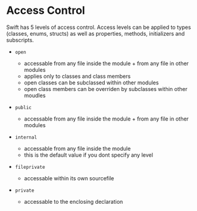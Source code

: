 # Access Control
Swift has 5 levels of access control. Access levels can be applied to types (classes, enums, structs) as well as properties, methods, initializers and subscripts.

- `open`
  - accessable from any file inside the module + from any file in other modules
  - applies only to classes and class members
  - open classes can be subclassed within other modules
  - open class members can be overriden by subclasses within other moudles

- `public`
  - accessable from any file inside the module + from any file in other modules

- `internal`
  - accessable from any file inside the module
  - this is the default value if you dont specify any level

- `fileprivate`
  - accessable within its own sourcefile
  
- `private`
  - accessable to the enclosing declaration
  
  
